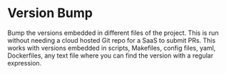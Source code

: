 # Version Bump

Bump the versions embedded in different files of the project.
This is run without needing a cloud hosted Git repo for a SaaS to submit PRs.
This works with versions embedded in scripts, Makefiles, config files, yaml, Dockerfiles, any text file where you can find the version with a regular expression.

